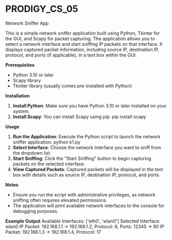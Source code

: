 # PRODIGY_CS_05

Network Sniffer App

This is a simple network sniffer application built using Python, Tkinter for the GUI, and Scapy for packet capturing. The application allows you to select a network interface and start sniffing IP packets on that interface. It displays captured packet information, including source IP, destination IP, protocol, and ports (if applicable), in a text box within the GUI.

**Prerequisites**

- Python 3.10 or later
- Scapy library
- Tkinter library (usually comes pre-installed with Python)

**Installation**

1. **Install Python**: Make sure you have Python 3.10 or later installed on your system.
2. **Install Scapy**: You can install Scapy using pip:
   pip install scapy

**Usage**

1. **Run the Application**: Execute the Python script to launch the network sniffer application.
   python k1.py
2. **Select Interface**: Choose the network interface you want to sniff from the dropdown list.
3. **Start Sniffing**: Click the "Start Sniffing" button to begin capturing packets on the selected interface.
4. **View Captured Packets**: Captured packets will be displayed in the text box with details such as source IP, destination IP, protocol, and ports.

 **Notes**

- Ensure you run the script with administrative privileges, as network sniffing often requires elevated permissions.
- The application will print available network interfaces to the console for debugging purposes.

**Example Output**
Available Interfaces: ['eth0', 'wlan0']
Selected Interface: wlan0
IP Packet: 192.168.1.1 -> 192.168.1.2, Protocol: 6, Ports: 12345 -> 80
IP Packet: 192.168.1.3 -> 192.168.1.4, Protocol: 17
